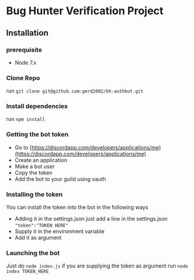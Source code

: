# Bug Hunter Verification Project
## Installation
### prerequisite
- Node 7.x
### Clone Repo
run `git clone git@github.com:gerd2002/bh-authbot.git`
### Install dependencies
run `npm install`
### Getting the bot token
- Go to [https://discordapp.com/developers/applications/me](https://discordapp.com/developers/applications/me)
- Create an application
- Make a bot user
- Copy the token
- Add the bot to your guild using oauth
### Installing the token
You can install the token into the bot in the following ways
- Adding it in the settings.json
just add a line in the settings.json
`"token":"TOKEN HERE"`
- Supply it in the environment variable
- Add it as argument
### Launching the bot
Just do
`node index.js`
if you are supplying the token as argument run
`node index TOKEN_HERE`
